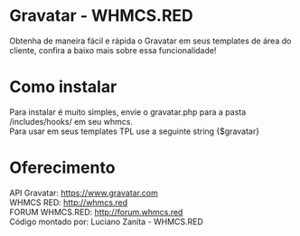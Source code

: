 # Gravatar - WHMCS.RED
Obtenha de maneira fácil e rápida o Gravatar em seus templates de área do cliente, confira a baixo mais sobre essa funcionalidade!

# Como instalar
Para instalar é muito simples, envie o gravatar.php para a pasta /includes/hooks/ em seu whmcs.<br/>
Para usar em seus templates TPL use a seguinte string {$gravatar}<br/>

# Oferecimento
API Gravatar: https://www.gravatar.com <br/>
WHMCS RED: http://whmcs.red <Br/>
FORUM WHMCS.RED: http://forum.whmcs.red <br/>
Código montado por: Luciano Zanita - WHMCS.RED
